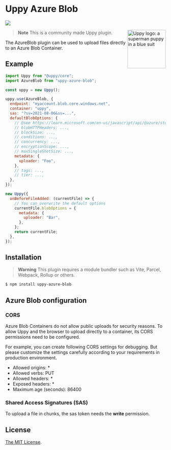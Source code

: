 # Uppy Azure Blob

<a href="https://www.npmjs.com/package/uppy-azure-blob"><img src="https://img.shields.io/npm/v/uppy-azure-blob.svg?style=flat-square"></a>

<img src="https://svgshare.com/i/o3c.svg" width="120" alt="Uppy logo: a superman puppy in a blue suit" align="right">

> **Note** This is a community made Uppy plugin.

The AzureBlob plugin can be used to upload files directly to an Azure Blob Container.

## Example

```js
import Uppy from "@uppy/core";
import AzureBlob from "uppy-azure-blob";

const uppy = new Uppy();

uppy.use(AzureBlob, {
  endpoint: "myaccount.blob.core.windows.net",
  container: "uppy",
  sas: "?sv=2021-08-06&ss=...",
  defaultBlobOptions: {
    // @see https://learn.microsoft.com/en-us/javascript/api/@azure/storage-blob/blockblobparalleluploadoptions
    // blobHTTPHeaders: ...,
    // blockSize: ...,
    // conditions: ...,
    // concurrency: ...,
    // encryptionScope: ...,
    // maxSingleShotSize: ...,
    metadata: {
      uploader: "Foo",
    },
    // tags: ...,
    // tier: ...,
  },
});
```

```js
new Uppy({
  onBeforeFileAdded: (currentFile) => {
    // You can overwrite the default options
    currentFile.blobOptions = {
      metadata: {
        uploader: "Bar",
      },
    };
    return currentFile;
  },
});
```

## Installation

> **Warning** This plugin requires a module bundler such as Vite, Parcel, Webpack, Rollup or others.

```bash
$ npm install uppy-azure-blob
```

## Azure Blob configuration

### CORS

Azure Blob Containers do not allow public uploads for security reasons. To allow Uppy and the browser to upload directly to a container, its CORS permissions need to be configured.

For example, you can create following CORS settings for debugging. But please customize the settings carefully according to your requirements in production environment.

- Allowed origins: \*
- Allowed verbs: PUT
- Allowed headers: \*
- Exposed headers: \*
- Maximum age (seconds): 86400

### Shared Access Signatures (SAS)

To upload a file in chunks, the sas token needs the **write** permission.

## License

[The MIT License](./LICENSE).
